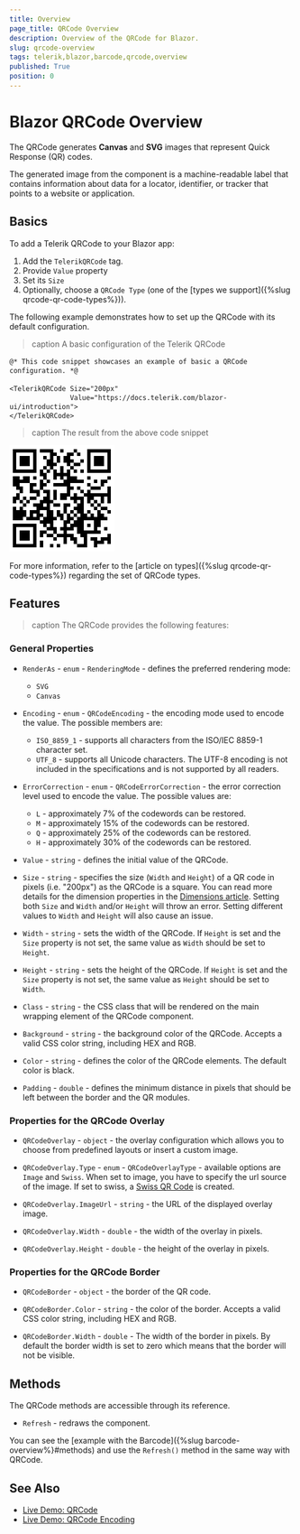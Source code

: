 ```yaml
---
title: Overview
page_title: QRCode Overview
description: Overview of the QRCode for Blazor.
slug: qrcode-overview
tags: telerik,blazor,barcode,qrcode,overview
published: True
position: 0
---
```


# Blazor QRCode Overview

The QRCode generates **Canvas** and **SVG** images that represent Quick Response (QR) codes.

The generated image from the component is a machine-readable label that contains information about data for a locator, identifier, or tracker that points to a website or application.

## Basics

To add a Telerik QRCode to your Blazor app:

1. Add the `TelerikQRCode` tag.
1. Provide `Value` property
1. Set its `Size`
1. Optionally, choose a `QRCode Type` (one of the [types we support]({%slug  qrcode-qr-code-types%})).

The following example demonstrates how to set up the QRCode with its default configuration.

>caption A basic configuration of the Telerik QRCode

````CSHTML
@* This code snippet showcases an example of basic a QRCode configuration. *@

<TelerikQRCode Size="200px"
               Value="https://docs.telerik.com/blazor-ui/introduction">
</TelerikQRCode>
````

>caption The result from the above code snippet

![](images/qrcode-basic-configuration.png)

For more information, refer to the [article on types]({%slug  qrcode-qr-code-types%}) regarding the set of QRCode types.

## Features

>caption The QRCode provides the following features:

### General Properties

* `RenderAs` - `enum` - `RenderingMode` - defines the preferred rendering mode:
    * `SVG`
    * `Canvas`

* `Encoding` - `enum` - `QRCodeEncoding` - the encoding mode used to encode the value. The possible members are:
    * `ISO_8859_1` - supports all characters from the ISO/IEC 8859-1 character set.
    * `UTF_8` - supports all Unicode characters. The UTF-8 encoding is not included in the specifications and is not supported by all readers.

* `ErrorCorrection` - `enum` - `QRCodeErrorCorrection` - the error correction level used to encode the value. The possible values are:
    * `L` - approximately 7% of the codewords can be restored.
    * `M` - approximately 15% of the codewords can be restored.
    * `Q` - approximately 25% of the codewords can be restored.
    * `H` - approximately 30% of the codewords can be restored.

* `Value` - `string` - defines the initial value of the QRCode.

* `Size` - `string` - specifies the size (`Width` and `Height`) of a QR code in pixels (i.e. "200px") as the QRCode is a square. You can read more details for the dimension properties in the [Dimensions article](https://docs.telerik.com/blazor-ui/common-features/dimensions#dimensions). Setting both `Size` and `Width` and/or `Height` will throw an error. Setting different values to `Width` and `Height` will also cause an issue.

* `Width` - `string` - sets the width of the QRCode. If `Height` is set and the `Size` property is not set, the same value as `Width` should be set to `Height`.

* `Height` - `string` - sets the height of the QRCode. If `Height` is set and the `Size` property is not set, the same value as `Height` should be set to `Width`.

* `Class` - `string` - the CSS class that will be rendered on the main wrapping element of the QRCode component.

* `Background` - `string` - the background color of the QRCode. Accepts a valid CSS color string, including HEX and RGB.

* `Color` - `string` - defines the color of the QRCode elements. The default color is black.

* `Padding` - `double` - defines the minimum distance in pixels that should be left between the border and the QR modules.

### Properties for the QRCode Overlay

* `QRCodeOverlay` - `object` - the overlay configuration which allows you to choose from predefined layouts or insert a custom image.

* `QRCodeOverlay.Type` - `enum` - `QRCodeOverlayType` - available options are `Image` and `Swiss`. When set to image, you have to specify the url source of the image. If set to swiss, a [Swiss QR Code](https://blog.xsuite.com/en/swiss-qr-code#:~:text=This%20QR%20code%20is%20called,(e.g.%20in%20PDF%20format).) is created.

* `QRCodeOverlay.ImageUrl` - `string` - the URL of the displayed overlay image.

* `QRCodeOverlay.Width` - `double` - the width of the overlay in pixels.

* `QRCodeOverlay.Height` - `double` - the height of the overlay in pixels.

### Properties for the QRCode Border

* `QRCodeBorder` - `object` - the border of the QR code.

* `QRCodeBorder.Color` - `string` - the color of the border. Accepts a valid CSS color string, including HEX and RGB.

* `QRCodeBorder.Width` - `double` - The width of the border in pixels. By default the border width is set to zero which means that the border will not be visible.

## Methods

The QRCode methods are accessible through its reference.

* `Refresh` - redraws the component.

You can see the [example with the Barcode]({%slug barcode-overview%}#methods) and use the `Refresh()` method in the same way with QRCode.

## See Also

  * [Live Demo: QRCode](https://demos.telerik.com/blazor-ui/qrcode/overview)
  * [Live Demo: QRCode Encoding](https://demos.telerik.com/blazor-ui/barcode/qrcode/encoding)